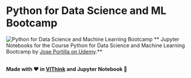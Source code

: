 # Python for Data Science and ML Bootcamp
![Python for Data Science and Machine Learning Bootcamp](https://udemy-images.udemy.com/course/750x422/903744_8eb2.jpg)
**    Jupyter Notebooks for the Course Python for Data Science and Machine Learning Bootcamp by [Jose Portilla on Udemy](https://www.udemy.com/python-for-data-science-and-machine-learning-bootcamp/).**<br /> <br /> 

__Made with :heart: in [VIThink](http://ai-vithink.github.io) and Jupyter Notebook :orange_book:__<br /> <br /> 
